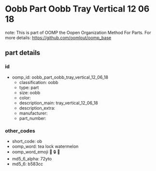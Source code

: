 # Oobb Part Oobb Tray Vertical 12 06 18  

note: This is part of OOMP the Oopen Organization Method For Parts. For more details: https://github.com/oomlout/oomp_base

##  part details





### id
* oomp_id: oobb_part_oobb_tray_vertical_12_06_18
  * classification: oobb
  * type: part
  * size: oobb
  * color: 
  * description_main: tray_vertical_12_06_18
  * description_extra: 
  * manufacturer: 
  * part_number: 

### other_codes
* short_code: ob
* oomp_word: tea lock watermelon
* oomp_word_emoji :tea: :lock: :watermelon:
* md5_6_alpha: 72yto
* md5_6: b583cc